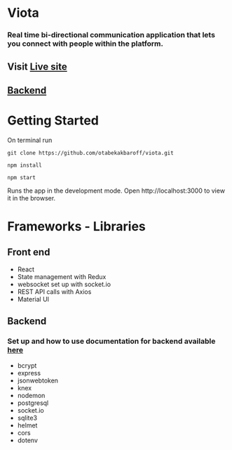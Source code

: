 # Viota

### Real time bi-directional communication application that lets you connect with people within the platform. 

## Visit [Live site](https://viota.netlify.app/)

## [Backend](https://github.com/otabekakbaroff/viota_backend)


# Getting Started

On terminal run 
```
git clone https://github.com/otabekakbaroff/viota.git
```
```
npm install
```
```
npm start
```
Runs the app in the development mode.
Open http://localhost:3000 to view it in the browser.

# Frameworks - Libraries

## Front end

- React
- State management with Redux
- websocket set up with socket.io
- REST API calls with Axios
- Material UI

## Backend

### Set up and how to use documentation for backend available [here](https://github.com/otabekakbaroff/viota_backend)

- bcrypt
- express
- jsonwebtoken
- knex
- nodemon
- postgresql
- socket.io
- sqlite3
- helmet
- cors
- dotenv





